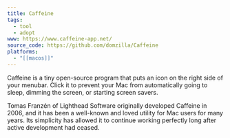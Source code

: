 ```yaml
---
title: Caffeine
tags:
  - tool
  - adopt
www: https://www.caffeine-app.net/
source_code: https://github.com/domzilla/Caffeine
platforms:
  - "[[macos]]"
---
```

Caffeine is a tiny open-source program that puts an icon on the right side of your menubar. Click it to prevent your Mac from automatically going to sleep, dimming the screen, or starting screen savers.

Tomas Franzén of Lighthead Software originally developed Caffeine in 2006, and it has been a well-known and loved utility for Mac users for many years. Its simplicity has allowed it to continue working perfectly long after active development had ceased.